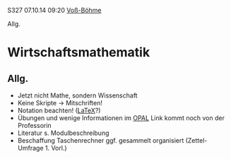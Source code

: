S327 07.10.14 09:20 [Voß-Böhme](https://www.htw-dresden.de/index.php?id=27472)

Allg.

Wirtschaftsmathematik
=====================

Allg.
-----

* Jetzt nicht Mathe, sondern Wissenschaft
* Keine Skripte -> Mitschriften!
* Notation beachten! ([LaTeX](../LaTeX/index.md)?)
* Übungen und wenige Informationen im [OPAL](https://bildungsportal.sachsen.de/opal/dmz/)
    Link kommt noch von der Professorin
* Literatur s. Modulbeschreibung
* Beschaffung Taschenrechner ggf. gesammelt organisiert (Zettel-Umfrage 1. Vorl.)
